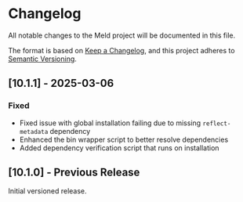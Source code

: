 # Changelog

All notable changes to the Meld project will be documented in this file.

The format is based on [Keep a Changelog](https://keepachangelog.com/en/1.0.0/),
and this project adheres to [Semantic Versioning](https://semver.org/spec/v2.0.0.html).

## [10.1.1] - 2025-03-06

### Fixed
- Fixed issue with global installation failing due to missing `reflect-metadata` dependency
- Enhanced the bin wrapper script to better resolve dependencies
- Added dependency verification script that runs on installation

## [10.1.0] - Previous Release

Initial versioned release. 